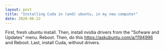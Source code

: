 ```yaml
---
layout: post
title: "Installing Cuda in (and) ubuntu, in my new computer"
date: 2020-06-22
---
```


First, fresh ubuntu install.
Then, install nvidia drivers from the "Sofware and Updates" menu. Reboot.
Then, do this https://askubuntu.com/a/1194996 and Reboot.
Last, install Cuda, without drivers.
